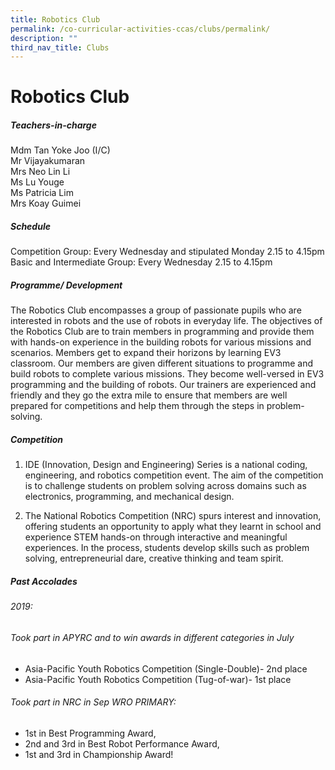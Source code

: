 ```yaml
---
title: Robotics Club
permalink: /co-curricular-activities-ccas/clubs/permalink/
description: ""
third_nav_title: Clubs
---
```

# **Robotics Club**


##### Teachers-in-charge<br>

Mdm Tan Yoke Joo (I/C)<br>
Mr Vijayakumaran<br>
Mrs Neo Lin Li<br>
Ms Lu Youge<br>
Ms Patricia Lim<br>
Mrs Koay Guimei <br>

##### Schedule
Competition Group: Every Wednesday and stipulated Monday 2.15 to 4.15pm<br>
Basic and Intermediate Group: Every Wednesday 2.15 to 4.15pm<br>

##### Programme/ Development

The Robotics Club encompasses a group of passionate pupils who are interested in robots and the use of robots in everyday life.
The objectives of the Robotics Club are to train members in programming and provide them with hands-on experience in the building robots for various missions and scenarios. Members get to expand their horizons by learning EV3 classroom. Our members are given different situations to programme and build robots to complete various missions. They become well-versed in EV3 programming and the building of robots. Our trainers are experienced and friendly and they go the extra mile to ensure that members are well prepared for competitions and help them through the steps in problem-solving.

##### Competition
1.	IDE (Innovation, Design and Engineering) Series is a national coding, engineering, and robotics competition event. The aim of the competition is to challenge students on problem solving across domains such as electronics, programming, and mechanical design. 

2.	The National Robotics Competition (NRC) spurs interest and innovation, offering students an opportunity to apply what they learnt in school and experience STEM hands-on through interactive and meaningful experiences. In the process, students develop skills such as problem solving, entrepreneurial dare, creative thinking and team spirit.

##### Past Accolades
###### 2019:
###### Took part in APYRC and to win awards in different categories in July
-	Asia-Pacific Youth Robotics Competition (Single-Double)- 2nd place
-	Asia-Pacific Youth Robotics Competition (Tug-of-war)- 1st place
###### Took part in NRC in Sep	WRO PRIMARY: 
-	1st in Best Programming Award, 
-	2nd and 3rd in Best Robot Performance Award, 
-	1st and 3rd in Championship Award!